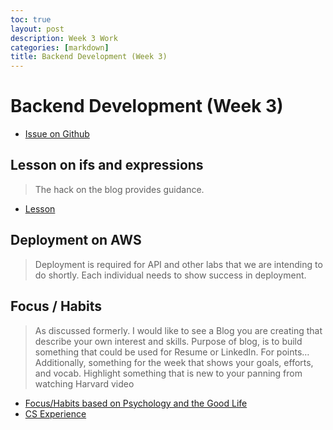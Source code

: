 ```yaml
---
toc: true
layout: post
description: Week 3 Work
categories: [markdown]
title: Backend Development (Week 3)
---
```

# Backend Development (Week 3)
- [Issue on Github](https://github.com/MAnn223/fastpages/issues/5) 

## Lesson on ifs and expressions 
> The hack on the blog provides guidance.

- [Lesson](https://mann223.github.io/fastpages/jupyter/2022/09/10/booleanLesson.html)

## Deployment on AWS
> Deployment is required for API and other labs that we are intending to do shortly. Each individual needs to show success in deployment.

## Focus / Habits 
> As discussed formerly. I would like to see a Blog you are creating that describe your own interest and skills. Purpose of blog, is to build something that could be used for Resume or LinkedIn. For points…
> Additionally, something for the week that shows your goals, efforts, and vocab. Highlight something that is new to your panning from watching Harvard video

- [Focus/Habits based on Psychology and the Good Life](https://mann223.github.io/fastpages/markdown/2022/09/10/focusHabits.html)
- [CS Experience](https://mann223.github.io/fastpages/markdown/2022/09/10/csExp.html)